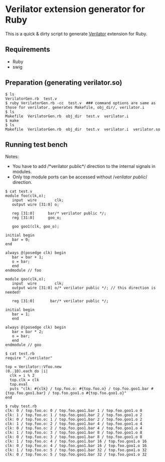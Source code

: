# Verilator extension generator for Ruby

This is a quick & dirty script to generate
[Verilator](https://www.veripool.org/projects/verilator/wiki/Intro) extension
for Ruby.

## Requirements
* Ruby
* swig

## Preparation (generating verilator.so)

```shell
$ ls
VerilatorGen.rb  test.v
$ ruby VerilatorGen.rb -cc  test.v  ### command options are same as those for verilator. generates Makefile, obj_dir/, verilator.i
$ ls
Makefile  VerilatorGen.rb  obj_dir  test.v  verilator.i
$ make
$ ls
Makefile  VerilatorGen.rb  obj_dir  test.v  verilator.i  verilator.so

```
## Running test bench

Notes:
* You have to add /\*verilator public\*/ direction to the internal signals in modules.
* Only top module ports can be accessed without /*verilator public*/ direction.

```
$ cat test.v
module foo(clk,o);
   input  wire        clk;
   output wire [31:0] o;

   reg [31:0] 	   bar/* verilator public */;
   reg [31:0]      goo_o;

   goo goo1(clk, goo_o);

initial begin
   bar = 0;
end

always @(posedge clk) begin
   bar = bar + 1;
   o = bar;
   end
endmodule // foo

module goo(clk,o);
   input  wire        clk;
   output wire [31:0] o/* verilator public */; // this direction is needed!

   reg [31:0] 	    bar/* verilator public */;

initial begin
   bar = 1;
   end

always @(posedge clk) begin
   bar = bar * 2;
   o = bar;
   end
endmodule // goo
```

```
$ cat test.rb
require "./verilator"

top = Verilator::Vfoo.new
(0..10).each do |i|
  clk = i % 2
  top.clk = clk
  top.eval
  puts "clk: #{clk} / top.foo.o: #{top.foo.o} / top.foo.goo1.bar #{top.foo.goo1.bar} / top.foo.goo1.o #{top.foo.goo1.o}"
end
```

```
$ ruby test.rb
clk: 0 / top.foo.o: 0 / top.foo.goo1.bar 1 / top.foo.goo1.o 0
clk: 1 / top.foo.o: 1 / top.foo.goo1.bar 2 / top.foo.goo1.o 2
clk: 0 / top.foo.o: 1 / top.foo.goo1.bar 2 / top.foo.goo1.o 2
clk: 1 / top.foo.o: 2 / top.foo.goo1.bar 4 / top.foo.goo1.o 4
clk: 0 / top.foo.o: 2 / top.foo.goo1.bar 4 / top.foo.goo1.o 4
clk: 1 / top.foo.o: 3 / top.foo.goo1.bar 8 / top.foo.goo1.o 8
clk: 0 / top.foo.o: 3 / top.foo.goo1.bar 8 / top.foo.goo1.o 8
clk: 1 / top.foo.o: 4 / top.foo.goo1.bar 16 / top.foo.goo1.o 16
clk: 0 / top.foo.o: 4 / top.foo.goo1.bar 16 / top.foo.goo1.o 16
clk: 1 / top.foo.o: 5 / top.foo.goo1.bar 32 / top.foo.goo1.o 32
clk: 0 / top.foo.o: 5 / top.foo.goo1.bar 32 / top.foo.goo1.o 32
```